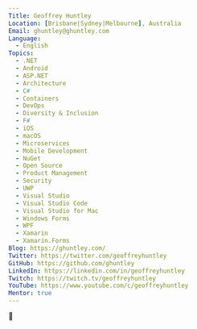 ```yaml
---
Title: Geoffrey Huntley
Location: [Brisbane|Sydney|Melbourne], Australia
Email: ghuntley@ghuntley.com
Language:
  - English
Topics:
  - .NET
  - Android
  - ASP.NET
  - Architecture
  - C#
  - Containers
  - DevOps
  - Diversity & Inclusion
  - F#
  - iOS
  - macOS
  - Microservices
  - Mobile Development
  - NuGet
  - Open Source
  - Product Management
  - Security
  - UWP
  - Visual Studio
  - Visual Studio Code
  - Visual Studio for Mac
  - Windows Forms
  - WPF
  - Xamarin
  - Xamarin.Forms
Blog: https://ghuntley.com/
Twitter: https://twitter.com/geoffreyhuntley
GitHub: https://github.com/ghuntley
LinkedIn: https://linkedin.com/in/geoffreyhuntley
Twitch: https://twitch.tv/geoffreyhuntley
YouTube: https://www.youtube.com/c/geoffreyhuntley
Mentor: true
---
```


👋
